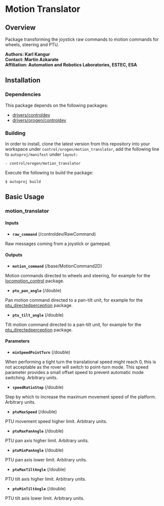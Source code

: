 # Motion Translator

## Overview

Package transforming the joystick raw commands to motion commands for wheels, steering and PTU.

**Authors: Karl Kangur  
Contact: Martin Azkarate  
Affiliation: Automation and Robotics Laboratories, ESTEC, ESA**


## Installation

### Dependencies

This package depends on the following packages:

* [drivers/controldev](https://github.com/rock-drivers/drivers-controldev)
* [drivers/orogen/controldev](https://github.com/rock-drivers/drivers-orogen-controldev)

### Building

In order to install, clone the latest version from this repository into your workspace under `control/orogen/motion_translator`, add the following line to `autoproj/manifest` under `layout:`

    - control/orogen/motion_translator

Execute the following to build the package:

    $ autoproj build


## Basic Usage

### motion_translator

#### Inputs

* **`raw_command`** (/controldev/RawCommand)

Raw messages coming from a joystick or gamepad.

#### Outputs

* **`motion_command`** (/base/MotionCommand2D)

Motion commands directed to wheels and steering, for example for the [locomotion_control](https://github.com/hdpr-rover/control-orogen-locomotion_control) package.

* **`ptu_pan_angle`** (/double)

Pan motion command directed to a pan-tilt unit, for example for the [ptu_directedperception](https://github.com/rock-drivers/drivers-orogen-ptu_directedperception) package.

* **`ptu_tilt_angle`** (/double)

Tilt motion command directed to a pan-tilt unit, for example for the [ptu_directedperception](https://github.com/rock-drivers/drivers-orogen-ptu_directedperception) package.

#### Parameters

* **`minSpeedPointTurn`** (/double)

When performing a tight turn the translational speed might reach 0, this is not acceptable as the rover will switch to point-turn mode. This speed parameter provides a small offset speed to prevent automatic mode switching. Arbitrary units.

* **`speedRatioStep`** (/double)

Step by which to increase the maximum movement speed of the platform. Arbitrary units.

* **`ptuMaxSpeed`** (/double)

PTU movement speed higher limit. Arbitrary units.

* **`ptuMaxPanAngle`** (/double)

PTU pan axis higher limit. Arbitrary units.

* **`ptuMinPanAngle`** (/double)

PTU pan axis lower limit. Arbitrary units.

* **`ptuMaxTiltAngle`** (/double)

PTU tilt axis higher limit. Arbitrary units.

* **`ptuMinTiltAngle`** (/double)

PTU tilt axis lower limit. Arbitrary units.

